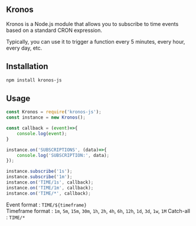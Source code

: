 ## Kronos

Kronos is a Node.js module that allows you to subscribe to time events based on a standard CRON expression.

Typically, you can use it to trigger a function every 5 minutes, every hour, every day, etc.

## Installation

```bash
npm install kronos-js
```

## Usage


```javascript
const Kronos = require('kronos-js');
const instance = new Kronos();

const callback = (event)=>{
    console.log(event);
}

instance.on('SUBSCRIPTIONS', (data)=>{
    console.log('SUBSCRIPTION:', data);
});

instance.subscribe('1s');
instance.subscribe('1m');
instance.on('TIME/1s', callback);
instance.on('TIME/1m', callback);
instance.on('TIME/*', callback);

```

Event format : `TIME/${timeframe}`  
Timeframe format : `1m`, `5m`, `15m`, `30m`, `1h`, `2h`, `4h`, `6h`, `12h`, `1d`, `3d`, `1w`, `1M`
Catch-all : `TIME/*`
